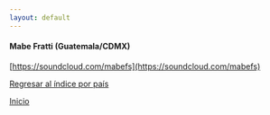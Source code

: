 ```yaml
---
layout: default
---
```


#### Mabe Fratti (Guatemala/CDMX)  
[https://soundcloud.com/mabefs](https://soundcloud.com/mabefs)  





  
[Regresar al índice por país](./basededatos.html)  

[Inicio](./)  

